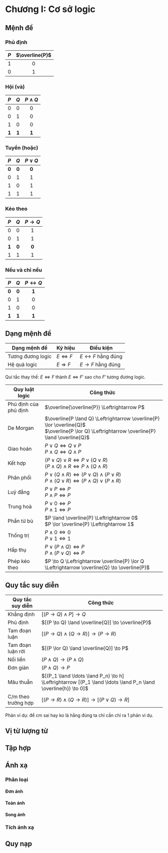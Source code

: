 # Chương I: Cơ sở logic
## Mệnh đề
### Phủ định

| $P$ | $\overline{P}$ |
|:-------:|:--------:|
|   1   |   0    |
|   0   |   1    |

### Hội (và)
| $P$ | $Q$ | $P \land Q$ |
|:-------:|:-------:|:-----------:|
|   0   |   0   |     0     |
|   0   |   1   |     0     |
|   1   |   0   |     0     |
|   **1**   |   **1**   |     **1**     |

### Tuyển (hoặc)
| $P$ | $Q$ | $P \lor Q$ |
|:-------:|:-------:|:-----------:|
|   **0**   |   **0**   |     **0**     |
|   0   |   1   |     1     |
|   1   |   0   |     1     |
|   1   |   1   |     1     |

### Kéo theo
| $P$ | $Q$ | $P \to Q$ |
|:-------:|:-------:|:-----------:|
|   0   |   0   |     1     |
|   0   |   1   |     1     |
|   **1**   |   **0**   |     **0**     |
|   1   |   1   |     1     |

### Nếu và chỉ nếu
| $P$ | $Q$ | $P \leftrightarrow Q$ |
|:-------:|:-------:|:-----------:|
|   **0**   |   **0**   |     **1**     |
|   0   |   1   |     0     |
|   1   |   0   |     0     |
|   **1**   |   **1**   |     **1**     |

## Dạng mệnh đề
| Dạng mệnh đề | Ký hiệu | Điều kiện |
|-------|-------|-----------|
| Tương đương logic | $E \Leftrightarrow F$ | $E \leftrightarrow F$ hằng đúng |
| Hệ quả logic | $E \Rightarrow F$ | $E \to F$ hằng đúng |

Qui tắc thay thế: $E \Leftrightarrow F$ thành $E \Leftrightarrow F'$ sao cho $F'$ tương đương logic.

| Quy luật logic | Công thức |
|-------|-------|
| Phủ định của phủ định | $\overline{\overline{P}} \Leftrightarrow P$ |
| De Morgan | $\overline{P \land Q} \Leftrightarrow \overline{P} \lor \overline{Q}$ <br/> $\overline{P \lor Q} \Leftrightarrow \overline{P} \land \overline{Q}$|
| Giao hoán | $P \lor Q \Leftrightarrow Q \lor P$ <br/> $P \land Q \Leftrightarrow Q \land P$ |
| Kết hợp | $(P \lor Q) \lor R \Leftrightarrow P \lor (Q \lor R)$ <br/> $(P \land Q) \land R \Leftrightarrow P \land (Q \land R)$ |
| Phân phối | $P \lor (Q \land R) \Leftrightarrow (P \lor Q) \land (P \lor R)$ <br/> $P \land (Q \lor R) \Leftrightarrow (P \land Q) \lor (P \land R)$ |
| Luỹ đẳng | $P \lor P \Leftrightarrow P$ <br/> $P \land P \Leftrightarrow P$ |
| Trung hoà | $P \lor 0 \Leftrightarrow P$ <br/> $P \land 1 \Leftrightarrow P$ |
| Phần tử bù | $P \land \overline{P} \Leftrightarrow 0$ <br/> $P \lor \overline{P} \Leftrightarrow 1$ |
| Thống trị | $P \land 0 \Leftrightarrow 0$ <br/> $P \lor 1 \Leftrightarrow 1$ |
| Hấp thụ | $P \lor (P \land Q) \Leftrightarrow P$ <br/> $P \land (P \lor Q) \Leftrightarrow P$ |
| Phép kéo theo | $P \to Q \Leftrightarrow \overline{P} \lor Q \Leftrightarrow \overline{Q} \to \overline{P}$


## Quy tắc suy diễn
| Quy tắc suy diễn | Công thức |
|-------|-------|
| Khẳng định | $[(P \to Q) \land P] \to Q$ |
| Phủ định | $[(P \to Q) \land \overline{Q}] \to \overline{P}$ |
| Tam đoạn luận | $[(P \to Q) \land (Q \to R)] \to (P \to R)$ |
| Tam đoạn luận rời | $[(P \lor Q) \land \overline{Q}] \to P$ |
| Nối liền | $(P \land Q) \to (P \land Q)$ |
| Đơn giản | $(P \land Q) \to P$ |
| Mâu thuẫn | $[(P_1 \land \ldots \land P_n) \to h] \Leftrightarrow [(P_1 \land \ldots \land P_n \land \overline{h}) \to 0]$ |
| C/m theo trường hợp | $[(P \to R) \land (Q \to R)] \to [(P \lor Q) \to R]$ |

Phản ví dụ: để cm sai hay ko là hằng đúng ta chỉ cần chỉ ra 1 phản ví dụ.


## Vị từ lượng từ
## Tập hợp
## Ánh xạ
### Phân loại
#### Đơn ánh
#### Toàn ánh
#### Song ánh
### Tích ánh xạ


## Quy nạp